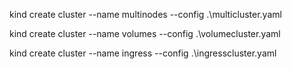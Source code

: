 kind create cluster --name multinodes --config .\multicluster.yaml

kind create cluster --name volumes --config .\volumecluster.yaml


kind create cluster --name ingress --config .\ingresscluster.yaml



